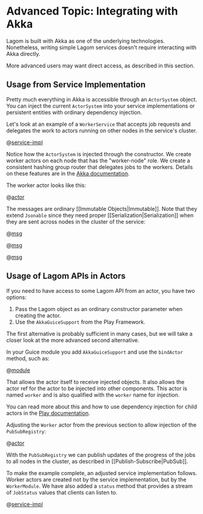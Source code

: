 # Advanced Topic: Integrating with Akka

Lagom is built with Akka as one of the underlying technologies.  Nonetheless, writing simple Lagom services doesn't require interacting with Akka directly.

More advanced users may want direct access, as described in this section.

## Usage from Service Implementation

Pretty much everything in Akka is accessible through an `ActorSystem` object. You can inject the current `ActorSystem` into your service implementations or persistent entities with ordinary dependency injection.

Let's look at an example of a `WorkerService` that accepts job requests and delegates the work to actors running on other nodes in the service's cluster.

@[service-impl](code/docs/home/actor/WorkerServiceImpl.java)

Notice how the `ActorSystem` is injected through the constructor. We create worker actors on each node that has the "worker-node" role. We create a consistent hashing group router that delegates jobs to the workers. Details on these features are in the [Akka documentation](https://doc.akka.io/docs/akka/2.5/?language=java).

The worker actor looks like this:

@[actor](code/docs/home/actor/Worker.java)

The messages are ordinary [[Immutable Objects|Immutable]]. Note that they extend `Jsonable` since they need proper [[Serialization|Serialization]] when they are sent across nodes in the cluster of the service:

@[msg](code/docs/home/actor/AbstractJob.java)

@[msg](code/docs/home/actor/AbstractJobAccepted.java)

@[msg](code/docs/home/actor/AbstractJobStatus.java)

## Usage of Lagom APIs in Actors

If you need to have access to some Lagom API from an actor, you have two options:

1. Pass the Lagom object as an ordinary constructor parameter when creating the actor.
2. Use the `AkkaGuiceSupport` from the Play Framework.

The first alternative is probably sufficient in many cases, but we will take a closer look at the more advanced second alternative.

In your Guice module you add `AkkaGuiceSupport` and use the `bindActor` method, such as:

@[module](code/docs/home/actor/Worker2Module.java)

That allows the actor itself to receive injected objects. It also allows the actor ref for the actor to be injected into other components. This actor is named `worker` and is also qualified with the `worker` name for injection.

You can read more about this and how to use dependency injection for child actors in the [Play documentation](https://playframework.com/documentation/2.6.x/JavaAkka#Dependency-injecting-actors).

Adjusting the `Worker` actor from the previous section to allow injection of the `PubSubRegistry`:

@[actor](code/docs/home/actor/Worker2.java)

With the `PubSubRegistry` we can publish updates of the progress of the jobs to all nodes in the cluster, as described in [[Publish-Subscribe|PubSub]].

To make the example complete, an adjusted service implementation follows. Worker actors are created not by the service implementation, but by the `WorkerModule`. We have also added a `status` method that provides a stream of `JobStatus` values that clients can listen to.

@[service-impl](code/docs/home/actor/WorkerService2Impl.java)
